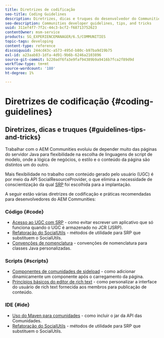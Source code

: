 ```yaml
---
title: Diretrizes de codificação
seo-title: Coding Guidelines
description: Diretrizes, dicas e truques do desenvolvedor do Communities
seo-description: Communities developer guidelines, tips, and tricks
uuid: 311ef4f7-7f2c-44c3-bcf2-f68713752623
contentOwner: msm-service
products: SG_EXPERIENCEMANAGER/6.5/COMMUNITIES
topic-tags: developing
content-type: reference
discoiquuid: 244cd43c-a573-495d-b80c-b97ba9d19b75
exl-id: a23aab83-1dfa-4d91-9b6b-6246a2103896
source-git-commit: b220adf6fa3e9faf94389b9a9416b7fca2f89d9d
workflow-type: tm+mt
source-wordcount: '180'
ht-degree: 1%

---
```


# Diretrizes de codificação {#coding-guidelines}

## Diretrizes, dicas e truques {#guidelines-tips-and-tricks}

Trabalhar com o AEM Communities evoluiu de depender muito das páginas do servidor Java para flexibilidade na escolha de linguagens de script de modelo, onde a lógica de negócios, o estilo e o conteúdo da página são distintos um do outro.

Mais flexibilidade no trabalho com conteúdo gerado pelo usuário (UGC) é por meio da API SocialResourceProvider, o que elimina a necessidade de conscientização da qual [SRP](srp.md) foi escolhida para a implantação.

A seguir estão várias diretrizes de codificação e práticas recomendadas para desenvolvedores do AEM Communities:

### Código {#code}

* [Acesso ao UGC com SRP](accessing-ugc-with-srp.md) - como evitar escrever um aplicativo que só funciona quando o UGC é armazenado no JCR (JSRP).
* [Refatoração do SocialUtils](socialutils.md) - métodos de utilidade para SRP que substituem o SocialUtils.
* [Convenções de nomenclatura](naming-conventions.md) - convenções de nomenclatura para classes Java personalizadas.

### Scripts {#scripts}

* [Componentes de comunidades de sideload](sideloading.md) - como adicionar dinamicamente um componente após o carregamento da página.
* [Princípios básicos do editor de rich text](rte.md) - como personalizar a interface do usuário de rich text fornecida aos membros para publicação de conteúdo.

### IDE {#ide}

* [Uso do Maven para comunidades](maven.md) - como incluir o jar da API das Comunidades.
* [Refatoração do SocialUtils](socialutils.md) - métodos de utilidade para SRP que substituem o SocialUtils.

